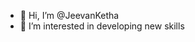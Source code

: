 - 👋 Hi, I’m @JeevanKetha
- 👀 I’m interested in developing new skills

  

<!---
JeevanKetha/JeevanKetha is a ✨ special ✨ repository because its `README.md` (this file) appears on your GitHub profile.
You can click the Preview link to take a look at your changes.
--->
